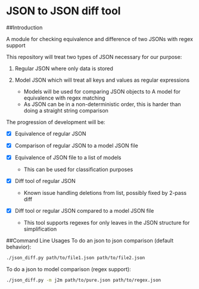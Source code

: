 JSON to JSON diff tool
=================

##Introduction

A module for checking equivalence and difference of two JSONs with regex support

This repository will treat two types of JSON necessary for our purpose:

1. Regular JSON where only data is stored

2. Model JSON which will treat all keys and values as regular expressions
    * Models will be used for comparing JSON objects to A model for 
        equivalence with regex matching
    * As JSON can be in a non-deterministic order, this is harder 
        than doing a straight string comparison
    
The progression of development will be:

- [x] Equivalence of regular JSON

- [x] Comparison of regular JSON to a model JSON file
    
- [x] Equivalence of JSON file to a list of models
   - This can be used for classification purposes

- [x] Diff tool of regular JSON
   - Known issue handling deletions from list, possibly fixed by 2-pass diff

- [x] Diff tool or regular JSON compared to a model JSON file
   - This tool supports regexes for only leaves in the JSON structure for simplification


##Command Line Usages
To do an json to json comparison (default behavior):
```bash
./json_diff.py path/to/file1.json path/to/file2.json
```
To do a json to model comparison (regex support):
```bash
./json_diff.py -m j2m path/to/pure.json path/to/regex.json
```

